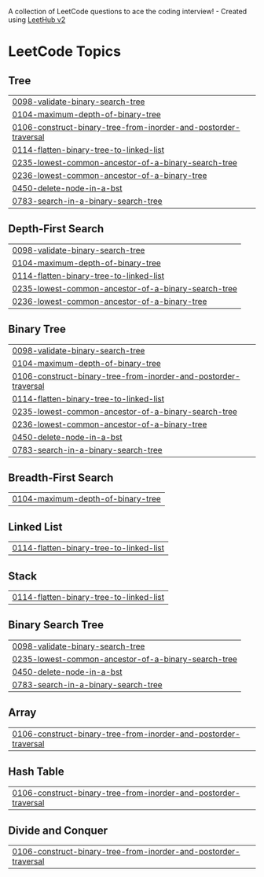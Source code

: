 A collection of LeetCode questions to ace the coding interview! - Created using [LeetHub v2](https://github.com/arunbhardwaj/LeetHub-2.0)
<!---LeetCode Topics Start-->
# LeetCode Topics
## Tree
|  |
| ------- |
| [0098-validate-binary-search-tree](https://github.com/SURYANSH8800/Programming/tree/master/0098-validate-binary-search-tree) |
| [0104-maximum-depth-of-binary-tree](https://github.com/SURYANSH8800/Programming/tree/master/0104-maximum-depth-of-binary-tree) |
| [0106-construct-binary-tree-from-inorder-and-postorder-traversal](https://github.com/SURYANSH8800/Programming/tree/master/0106-construct-binary-tree-from-inorder-and-postorder-traversal) |
| [0114-flatten-binary-tree-to-linked-list](https://github.com/SURYANSH8800/Programming/tree/master/0114-flatten-binary-tree-to-linked-list) |
| [0235-lowest-common-ancestor-of-a-binary-search-tree](https://github.com/SURYANSH8800/Programming/tree/master/0235-lowest-common-ancestor-of-a-binary-search-tree) |
| [0236-lowest-common-ancestor-of-a-binary-tree](https://github.com/SURYANSH8800/Programming/tree/master/0236-lowest-common-ancestor-of-a-binary-tree) |
| [0450-delete-node-in-a-bst](https://github.com/SURYANSH8800/Programming/tree/master/0450-delete-node-in-a-bst) |
| [0783-search-in-a-binary-search-tree](https://github.com/SURYANSH8800/Programming/tree/master/0783-search-in-a-binary-search-tree) |
## Depth-First Search
|  |
| ------- |
| [0098-validate-binary-search-tree](https://github.com/SURYANSH8800/Programming/tree/master/0098-validate-binary-search-tree) |
| [0104-maximum-depth-of-binary-tree](https://github.com/SURYANSH8800/Programming/tree/master/0104-maximum-depth-of-binary-tree) |
| [0114-flatten-binary-tree-to-linked-list](https://github.com/SURYANSH8800/Programming/tree/master/0114-flatten-binary-tree-to-linked-list) |
| [0235-lowest-common-ancestor-of-a-binary-search-tree](https://github.com/SURYANSH8800/Programming/tree/master/0235-lowest-common-ancestor-of-a-binary-search-tree) |
| [0236-lowest-common-ancestor-of-a-binary-tree](https://github.com/SURYANSH8800/Programming/tree/master/0236-lowest-common-ancestor-of-a-binary-tree) |
## Binary Tree
|  |
| ------- |
| [0098-validate-binary-search-tree](https://github.com/SURYANSH8800/Programming/tree/master/0098-validate-binary-search-tree) |
| [0104-maximum-depth-of-binary-tree](https://github.com/SURYANSH8800/Programming/tree/master/0104-maximum-depth-of-binary-tree) |
| [0106-construct-binary-tree-from-inorder-and-postorder-traversal](https://github.com/SURYANSH8800/Programming/tree/master/0106-construct-binary-tree-from-inorder-and-postorder-traversal) |
| [0114-flatten-binary-tree-to-linked-list](https://github.com/SURYANSH8800/Programming/tree/master/0114-flatten-binary-tree-to-linked-list) |
| [0235-lowest-common-ancestor-of-a-binary-search-tree](https://github.com/SURYANSH8800/Programming/tree/master/0235-lowest-common-ancestor-of-a-binary-search-tree) |
| [0236-lowest-common-ancestor-of-a-binary-tree](https://github.com/SURYANSH8800/Programming/tree/master/0236-lowest-common-ancestor-of-a-binary-tree) |
| [0450-delete-node-in-a-bst](https://github.com/SURYANSH8800/Programming/tree/master/0450-delete-node-in-a-bst) |
| [0783-search-in-a-binary-search-tree](https://github.com/SURYANSH8800/Programming/tree/master/0783-search-in-a-binary-search-tree) |
## Breadth-First Search
|  |
| ------- |
| [0104-maximum-depth-of-binary-tree](https://github.com/SURYANSH8800/Programming/tree/master/0104-maximum-depth-of-binary-tree) |
## Linked List
|  |
| ------- |
| [0114-flatten-binary-tree-to-linked-list](https://github.com/SURYANSH8800/Programming/tree/master/0114-flatten-binary-tree-to-linked-list) |
## Stack
|  |
| ------- |
| [0114-flatten-binary-tree-to-linked-list](https://github.com/SURYANSH8800/Programming/tree/master/0114-flatten-binary-tree-to-linked-list) |
## Binary Search Tree
|  |
| ------- |
| [0098-validate-binary-search-tree](https://github.com/SURYANSH8800/Programming/tree/master/0098-validate-binary-search-tree) |
| [0235-lowest-common-ancestor-of-a-binary-search-tree](https://github.com/SURYANSH8800/Programming/tree/master/0235-lowest-common-ancestor-of-a-binary-search-tree) |
| [0450-delete-node-in-a-bst](https://github.com/SURYANSH8800/Programming/tree/master/0450-delete-node-in-a-bst) |
| [0783-search-in-a-binary-search-tree](https://github.com/SURYANSH8800/Programming/tree/master/0783-search-in-a-binary-search-tree) |
## Array
|  |
| ------- |
| [0106-construct-binary-tree-from-inorder-and-postorder-traversal](https://github.com/SURYANSH8800/Programming/tree/master/0106-construct-binary-tree-from-inorder-and-postorder-traversal) |
## Hash Table
|  |
| ------- |
| [0106-construct-binary-tree-from-inorder-and-postorder-traversal](https://github.com/SURYANSH8800/Programming/tree/master/0106-construct-binary-tree-from-inorder-and-postorder-traversal) |
## Divide and Conquer
|  |
| ------- |
| [0106-construct-binary-tree-from-inorder-and-postorder-traversal](https://github.com/SURYANSH8800/Programming/tree/master/0106-construct-binary-tree-from-inorder-and-postorder-traversal) |
<!---LeetCode Topics End-->